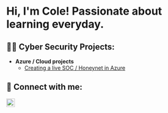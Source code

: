 <h1>Hi, I'm Cole! Passionate about learning everyday. </h1>

<h2>👨‍💻 Cyber Security Projects:</h2>

- <b>Azure / Cloud projects</b>
  - [Creating a live SOC / Honeynet in Azure](https://github.com/colehbech/Azure-SOC)

<h2> 🤳 Connect with me:</h2>

[<img align="left" alt="JoshMadakor | LinkedIn" width="22px" src="https://cdn.jsdelivr.net/npm/simple-icons@v3/icons/linkedin.svg" />][linkedin]

[linkedin]:https://www.linkedin.com/in/cole-bechtold-7091a6184/
